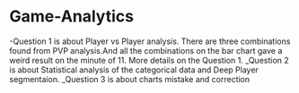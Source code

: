 # Game-Analytics
-Question 1 is about Player vs Player analysis. There are three combinations found from PVP analysis.And all the combinations on the bar chart gave a weird result on the minute of 11. More details on the Question 1.
_Question 2 is about  Statistical analysis of the categorical data and Deep Player segmentaion.
_Question 3 is about charts mistake and correction
